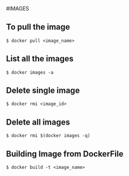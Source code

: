 #IMAGES

## To pull the image
  
    $ docker pull <image_name>

## List all the images
    
    $ docker images -a

## Delete single image

    $ docker rmi <image_id>

## Delete all images

    $ docker rmi $(docker images -q)

## Building Image from DockerFile

    $ docker build -t <image_name>
